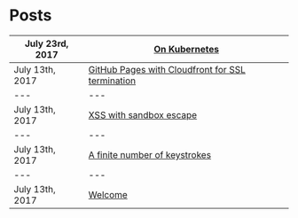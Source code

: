 # Posts

|July 23rd, 2017|[On Kubernetes](./posts/kubernetes.md)|
|---|---|
|July 13th, 2017|[GitHub Pages with Cloudfront for SSL termination](./posts/github_pages_and_cloudfront.md)|
|---|---|
|July 13th, 2017|[XSS with sandbox escape](./posts/xss_with_sandbox_escape.md)|
|---|---|
|July 13th, 2017|[A finite number of keystrokes](./posts/finite_keystrokes.md)|
|---|---|
|July 13th, 2017|[Welcome](./posts/welcome.md)|
